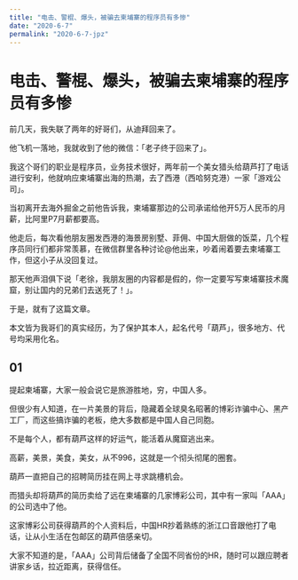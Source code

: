 ```yaml
---
title: "电击、警棍、爆头，被骗去柬埔寨的程序员有多惨"
date: "2020-6-7"
permalink: "2020-6-7-jpz"
---
```


# 电击、警棍、爆头，被骗去柬埔寨的程序员有多惨

前几天，我失联了两年的好哥们，从迪拜回来了。

他飞机一落地，我就收到了他的微信：「老子终于回来了」。

我这个哥们的职业是程序员，业务技术很好，两年前一个美女猎头给葫芦打了电话进行安利，他就响应柬埔寨出海的热潮，去了西港（西哈努克港）一家「游戏公司」。

当初离开去海外掘金之前他告诉我，柬埔寨那边的公司承诺给他开5万人民币的月薪，比阿里P7月薪都要高。

他走后，每次看他朋友圈发西港的海景房别墅、菲佣、中国大厨做的饭菜，几个程序员同行们都非常羡慕，在微信群里各种讨论@他出来，吵着闹着要去柬埔寨工作，但这小子从没回复过。

那天他声泪俱下说「老徐，我朋友圈的内容都是假的，你一定要写写柬埔寨技术魔窟，别让国内的兄弟们去送死了！」。

于是，就有了这篇文章。

本文皆为我哥们的真实经历，为了保护其本人，起名代号「葫芦」，很多地方、代号均采用化名。

## 01 

提起柬埔寨，大家一般会说它是旅游胜地，穷，中国人多。

但很少有人知道，在一片美景的背后，隐藏着全球臭名昭著的博彩诈骗中心、黑产工厂，而这些搞诈骗的老板，绝大多数都是中国人自己同胞。

不是每个人，都有葫芦这样的好运气，能活着从魔窟逃出来。

高薪，美景，美食，美女，从不996，这就是一个彻头彻尾的圈套。

葫芦一直把自己的招聘简历挂在网上寻求跳槽机会。

而猎头却将葫芦的简历卖给了远在柬埔寨的几家博彩公司，其中有一家叫「AAA」的公司选中了他。

这家博彩公司获得葫芦的个人资料后，中国HR抄着熟练的浙江口音跟他打了电话，让从小生活在包邮区的葫芦倍感亲切。

大家不知道的是，「AAA」公司背后储备了全国不同省份的HR，随时可以跟应聘者讲家乡话，拉近距离，获得信任。